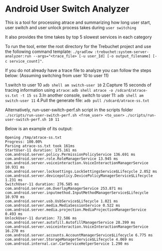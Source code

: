 # Android User Switch Analyzer

This is a tool for processing atrace and summarizing how long
user start, user switch and user unlock process takes during `user switching`

It also provides the time takes by top 5 slowest services in each category

To run the tool, enter the root directory for the
Trebuchet project and use the following command template:
`./gradlew :trebuchet:system-server-analyzer:run --args="<trace_file> [-u user_Id] [-o output_filename] [-c service_count]"`.

If you do not already have a trace file to analyze you can follow the steps
below: (Assuming switching from user 10 to user 11)

1.switch to user 10
  `adb shell am switch-user 10`
2.Capture 15 seconds of tracing information using `atrace`:
  `adb shell atrace -o /sdcard/atrace-ss.txt -t 15 ss`
3.In another console, switch to user 11:
  `adb shell am switch-user 11`
4.Pull the generate file:
  `adb pull /sdcard/atrace-ss.txt`

Alternatively, run-user-switch-perf.sh script in the scripts folder
  `./scripts/run-user-switch-perf.sh <from_user> <to_user>`
  `./scripts/run-user-switch-perf.sh 10 11`

Below is an example of its output:

```
Opening /tmp/atrace-ss.txt
Progress: 100.00%
Parsing atrace-ss.txt took 161ms
StartUser-11 duration: 175.161 ms
com.android.server.policy.PermissionPolicyService 136.691 ms
com.android.server.role.RoleManagerService 13.945 ms
com.android.server.voiceinteraction.VoiceInteractionManagerService 10.931 ms
com.android.server.locksettings.LockSettingsService$Lifecycle 2.052 ms
com.android.server.devicepolicy.DevicePolicyManagerService$Lifecycle 1.231 ms
SwitchUser-11 duration: 276.585 ms
com.android.server.om.OverlayManagerService 253.871 ms
com.android.server.inputmethod.InputMethodManagerService$Lifecycle 10.970 ms
com.android.server.usb.UsbService$Lifecycle 1.021 ms
com.android.server.media.MediaSessionService 0.522 ms
com.android.server.media.projection.MediaProjectionManagerService 0.493 ms
UnlockUser-11 duration: 72.586 ms
com.android.server.autofill.AutofillManagerService 28.399 ms
com.android.server.voiceinteraction.VoiceInteractionManagerService 16.270 ms
com.android.server.accounts.AccountManagerService$Lifecycle 6.775 ms
com.android.server.StorageManagerService$Lifecycle 4.069 ms
com.android.internal.car.CarServiceHelperService 1.290 ms
```

